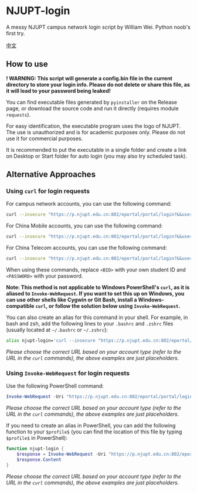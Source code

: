 # NJUPT-login

A messy NJUPT campus network login script by William Wei. Python noob's first try.

[中文](https://github.com/WiIIiamWei/NJUPT-login/blob/main/README.md)

## How to use

**! WARNING: This script will generate a config.bin file in the current directory to store your login info. Please do not delete or share this file, as it will lead to your password being leaked!**

You can find executable files generated by `pyinstaller` on the Release page, or download the source code and run it directly (requires module `requests`).

For easy identification, the executable program uses the logo of NJUPT. The use is unauthorized and is for academic purposes only. Please do not use it for commercial purposes.

It is recommended to put the executable in a single folder and create a link on Desktop or Start folder for auto login (you may also try scheduled task).

## Alternative Approaches

### Using `curl` for login requests

For campus network accounts, you can use the following command:

```bash
curl --insecure "https://p.njupt.edu.cn:802/eportal/portal/login?&&user_account=<BID>&&user_password=<PASSWORD>"
```

For China Mobile accounts, you can use the following command:

```bash
curl --insecure "https://p.njupt.edu.cn:802/eportal/portal/login?&&user_account=<BID>%40cmcc&&user_password=<PASSWORD>"
```

For China Telecom accounts, you can use the following command:

```bash
curl --insecure "https://p.njupt.edu.cn:802/eportal/portal/login?&&user_account=<BID>%40njxy&&user_password=<PASSWORD>"
```

When using these commands, replace `<BID>` with your own student ID and `<PASSWORD>` with your password.

**Note: This method is not applicable to Windows PowerShell's `curl`, as it is aliased to `Invoke-WebRequest`. If you want to set this up on Windows, you can use other shells like Cygwin or Git Bash, install a Windows-compatible `curl`, or follow the solution below using `Invoke-WebRequest`.**

You can also create an alias for this command in your shell. For example, in bash and zsh, add the following lines to your `.bashrc` and `.zshrc` files (usually located at `~/.bashrc` or `~/.zshrc`):

```bash
alias njupt-login='curl --insecure "https://p.njupt.edu.cn:802/eportal/portal/login?&&user_account=<BID>&&user_password=<PASSWORD>"'
```

*Please choose the correct URL based on your account type (refer to the URL in the `curl` commands), the above examples are just placeholders.*

### Using `Invoke-WebRequest` for login requests

Use the following PowerShell command:

```powershell
Invoke-WebRequest -Uri "https://p.njupt.edu.cn:802/eportal/portal/login?&&user_account=<BID>&&user_password=<PASSWORD>" -UseBasicParsing
```

*Please choose the correct URL based on your account type (refer to the URL in the `curl` commands), the above examples are just placeholders.*

If you need to create an alias in PowerShell, you can add the following function to your `$profile$` (you can find the location of this file by typing `$profile$` in PowerShell):

```powershell
function njupt-login {
    $response = Invoke-WebRequest -Uri "https://p.njupt.edu.cn:802/eportal/portal/login?&&user_account=<BID>&&user_password=<PASSWORD>" -UseBasicParsing
    $response.Content
}
```

*Please choose the correct URL based on your account type (refer to the URL in the `curl` commands), the above examples are just placeholders.*
